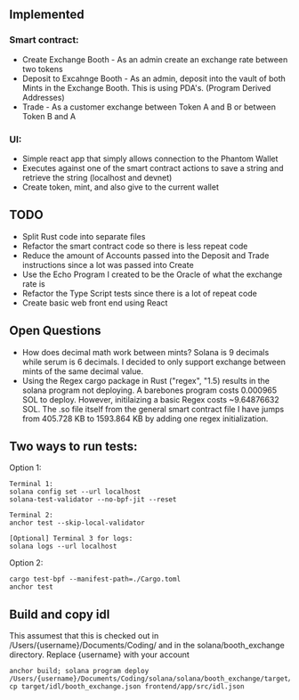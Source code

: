 ## Implemented
### Smart contract:
* Create Exchange Booth - As an admin create an exchange rate between two tokens
* Deposit to Excahnge Booth - As an admin, deposit into the vault of both Mints in the Exchange Booth. This is using PDA's. (Program Derived Addresses)
* Trade - As a customer exchange between Token A and B or between Token B and A

### UI:
* Simple react app that simply allows connection to the Phantom Wallet
* Executes against one of the smart contract actions to save a string and retrieve the string (localhost and devnet)
* Create token, mint, and also give to the current wallet

## TODO

* Split Rust code into separate files
* Refactor the smart contract code so there is less repeat code
* Reduce the amount of Accounts passed into the Deposit and Trade instructions since a lot was passed into Create
* Use the Echo Program I created to be the Oracle of what the exchange rate is
* Refactor the Type Script tests since there is a lot of repeat code
* Create basic web front end using React

## Open Questions
* How does decimal math work between mints? Solana is 9 decimals while serum is 6 decimals. I decided to only support exchange between mints of the same decimal value.
* Using the Regex cargo package in Rust ("regex", "1.5) results in the solana program not deploying. A barebones program costs 0.000965 SOL to deploy. However, initilaizing a basic Regex costs ~9.64876632 SOL. The .so file itself from the general smart contract file I have jumps from 405.728 KB to 1593.864 KB by adding one regex initialization.

## Two ways to run tests:

Option 1:
```
Terminal 1:
solana config set --url localhost
solana-test-validator --no-bpf-jit --reset

Terminal 2:
anchor test --skip-local-validator

[Optional] Terminal 3 for logs:
solana logs --url localhost
```

Option 2:

```
cargo test-bpf --manifest-path=./Cargo.toml
anchor test
```

## Build and copy idl
This assumest that this is checked out in /Users/{username}/Documents/Coding/ and in the solana/booth_exchange directory. Replace {username} with your account
```
anchor build; solana program deploy /Users/{username}/Documents/Coding/solana/solana/booth_exchange/target/deploy/booth_exchange.so; cp target/idl/booth_exchange.json frontend/app/src/idl.json
```